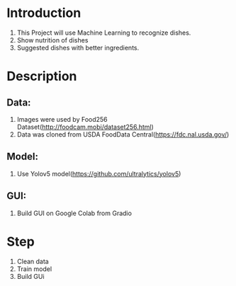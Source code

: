 # **Introduction**
1. This Project will use Machine Learning to recognize dishes.
2. Show nutrition of dishes
3. Suggested dishes with better ingredients.

# **Description**
## **Data**:
1. Images were used by Food256 Dataset(http://foodcam.mobi/dataset256.html)
2. Data was cloned from USDA FoodData Central(https://fdc.nal.usda.gov/)
## **Model**:
1. Use Yolov5 model(https://github.com/ultralytics/yolov5)
## **GUI**:
1. Build GUI on Google Colab from Gradio

# **Step**
1. Clean data
2. Train model
3. Build GUi

